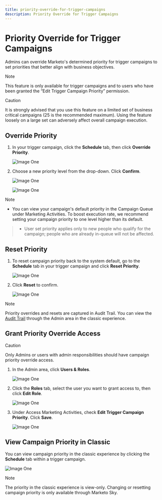 ```yaml
---
title: priority-override-for-trigger-campaigns
description: Priority Override for Trigger Campaigns
---
```


# Priority Override for Trigger Campaigns

Admins can override Marketo's determined priority for trigger campaigns to set priorities that better align with business objectives.

>[!NOTE]
>
>This feature is only available for trigger campaigns and to
>users who have been granted the “Edit Trigger Campaign
>Priority” permission.

>[!CAUTION]
>
>It is strongly advised that you use this feature on a limited
>set of business critical campaigns (25 is the recommended
>maximum). Using the feature loosely on a large set can
>adversely affect overall campaign execution.

## Override Priority

1. In your trigger campaign, click the **Schedule** tab, then click **Override Priority**.

   ![Image One](/help/sky/assets/smart-campaigns/priority-override-for-trigger-campaigns/priority-override-for-trigger-campaigns-1.png)

1. Choose a new priority level from the drop-down. Click **Confirm**.

   ![Image One](/help/sky/assets/smart-campaigns/priority-override-for-trigger-campaigns/priority-override-for-trigger-campaigns-1.png)

   ![Image One](/help/sky/assets/smart-campaigns/priority-override-for-trigger-campaigns/priority-override-for-trigger-campaigns-1.png)

>[!NOTE]
>
>* You can view your campaign's default priority in the
>Campaign Queue under Marketing Activities. To boost execution
>rate, we recommend setting your campaign priority to one
>level higher than its default.

>* User set priority applies only to new people who qualify for
>the campaign; people who are already in-queue will not be
>affected.

## Reset Priority

1. To reset campaign priority back to the system default, go to the **Schedule** tab in your trigger campaign and click **Reset Priority**.

   ![Image One](/help/sky/assets/smart-campaigns/priority-override-for-trigger-campaigns/priority-override-for-trigger-campaigns-1.png)

1. Click **Reset** to confirm.

   ![Image One](/help/sky/assets/smart-campaigns/priority-override-for-trigger-campaigns/priority-override-for-trigger-campaigns-1.png)

>[!NOTE]
>
>Priority overrides and resets are captured in Audit Trail. You
>can view the [Audit Trail](https://docs.marketo.com/x/GZ2t)
>through the Admin area in the classic experience.

## Grant Priority Override Access

>[!CAUTION]
>
>Only Admins or users with admin responsibilities should have
>campaign priority override access.

1. In the Admin area, click **Users & Roles**.

   ![Image One](/help/sky/assets/smart-campaigns/priority-override-for-trigger-campaigns/priority-override-for-trigger-campaigns-1.png)

1. Click the **Roles** tab, select the user you want to grant access to, then click **Edit Role**.

   ![Image One](/help/sky/assets/smart-campaigns/priority-override-for-trigger-campaigns/priority-override-for-trigger-campaigns-1.png)

1. Under Access Marketing Activities, check **Edit Trigger Campaign Priority**. Click **Save**.

   ![Image One](/help/sky/assets/smart-campaigns/priority-override-for-trigger-campaigns/priority-override-for-trigger-campaigns-1.png)

## View Campaign Priority in Classic

You can view campaign priority in the classic experience by clicking the **Schedule** tab within a trigger campaign.

   ![Image One](/help/sky/assets/smart-campaigns/priority-override-for-trigger-campaigns/priority-override-for-trigger-campaigns-1.png)

>[!NOTE]
>
>The priority in the classic experience is view-only. Changing
>or resetting campaign priority is only available through
>Marketo Sky.
